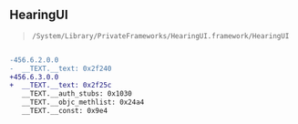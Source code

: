 ## HearingUI

> `/System/Library/PrivateFrameworks/HearingUI.framework/HearingUI`

```diff

-456.6.2.0.0
-  __TEXT.__text: 0x2f240
+456.6.3.0.0
+  __TEXT.__text: 0x2f25c
   __TEXT.__auth_stubs: 0x1030
   __TEXT.__objc_methlist: 0x24a4
   __TEXT.__const: 0x9e4

```
